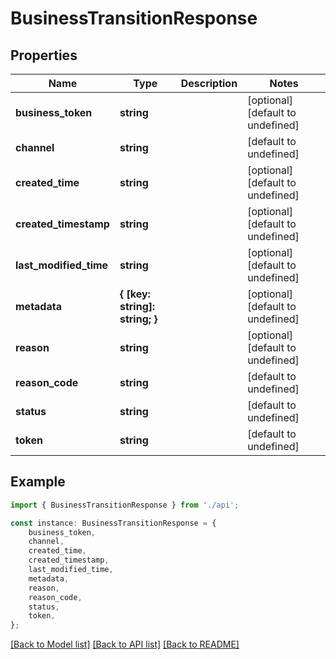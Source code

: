 # BusinessTransitionResponse


## Properties

Name | Type | Description | Notes
------------ | ------------- | ------------- | -------------
**business_token** | **string** |  | [optional] [default to undefined]
**channel** | **string** |  | [default to undefined]
**created_time** | **string** |  | [optional] [default to undefined]
**created_timestamp** | **string** |  | [optional] [default to undefined]
**last_modified_time** | **string** |  | [optional] [default to undefined]
**metadata** | **{ [key: string]: string; }** |  | [optional] [default to undefined]
**reason** | **string** |  | [optional] [default to undefined]
**reason_code** | **string** |  | [default to undefined]
**status** | **string** |  | [default to undefined]
**token** | **string** |  | [default to undefined]

## Example

```typescript
import { BusinessTransitionResponse } from './api';

const instance: BusinessTransitionResponse = {
    business_token,
    channel,
    created_time,
    created_timestamp,
    last_modified_time,
    metadata,
    reason,
    reason_code,
    status,
    token,
};
```

[[Back to Model list]](../README.md#documentation-for-models) [[Back to API list]](../README.md#documentation-for-api-endpoints) [[Back to README]](../README.md)
